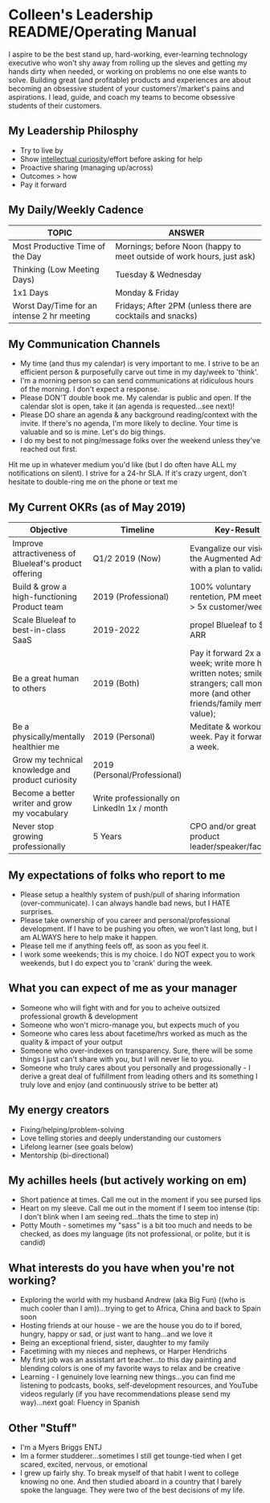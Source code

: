 # Colleen's Leadership README/Operating Manual
I aspire to be the best stand up, hard-working, ever-learning technology executive who won't shy away from rolling up the sleves and getting my hands dirty when needed, or working on problems no one else wants to solve. Building great (and profitable) products and experiences are about becoming an obsessive student of your customers'/market's pains and aspirations. I lead, guide, and coach my teams to become obsessive students of their customers.

## My Leadership Philosphy
* Try to live by 
* Show [intellectual curiosity](https://www.forbes.com/sites/tomaspremuzic/2017/03/06/what-happens-when-leaders-lack-curiosity/#3cd906236b74)/effort before asking for help 
* Proactive sharing (managing up/across)
* Outcomes > how
* Pay it forward

## My Daily/Weekly Cadence
TOPIC | ANSWER
----- | -----
Most Productive Time of the Day | Mornings; before Noon (happy to meet outside of work hours, just ask)
Thinking (Low Meeting Days) | Tuesday & Wednesday
1x1 Days | Monday & Friday
Worst Day/Time for an intense 2 hr meeting | Fridays; After 2PM (unless there are cocktails and snacks)

## My Communication Channels
*  My time (and thus my calendar) is very important to me. I strive to be an efficient person & purposefully carve out time in my day/week to 'think'. 
* I'm a morning person so can send communications at ridiculous hours of the morning. I don't expect a response.
* Please DON'T double book me. My calendar is public and open. If the calendar slot is open, take it (an agenda is requested...see next)!
* Please DO share an agenda & any background reading/context with the invite. If there's no agenda, I'm more likely to decline. Your time is valuable and so is mine. Let's do big things.
* I do my best to not ping/message folks over the weekend unless they've reached out first.

Hit me up in whatever medium you'd like (but I do often have ALL my notifications on silent). I strive for a 24-hr SLA. If it's crazy urgent, don't hesitate to double-ring me on the phone or text me

## My Current OKRs (as of May 2019)

Objective | Timeline | Key-Result
----- | ----- | -----
Improve attractiveness of Blueleaf's product offering | Q1/2 2019 (Now) | Evangalize our vision of the Augmented Advisor with a plan to validate
Build & grow a high-functioning Product team | 2019 (Professional) | 100% voluntary rentetion, PM meet with > 5x customer/week 
Scale Blueleaf to best-in-class SaaS | 2019-2022 | propel Blueleaf to $10M ARR
Be a great human to others | 2019 (Both) | Pay it forward 2x a week; write more hand-written notes; smile at strangers; call mom more (and other friends/family members I value); 
Be a physically/mentally healthier me | 2019 (Personal) | Meditate & workout 4x a week. Pay it forward 2x a week.
Grow my technical knowledge and product curiosity | 2019 (Personal/Professional) |
Become a better writer and grow my vocabulary | Write professionally on LinkedIn 1x / month
Never stop growing professionally | 5 Years | CPO and/or great product leader/speaker/facilitator

## My expectations of folks who report to me
* Please setup a healthly system of push/pull of sharing information (over-communicate). I can always handle bad news, but I HATE surprises.
* Please take ownership of you career and personal/professional development. If I have to be pushing you often, we won't last long, but I am ALWAYS here to help make it happen.
* Please tell me if anything feels off, as soon as you feel it.
* I work some weekends; this is my choice. I do NOT expect you to work weekends, but I do expect you to 'crank' during the week.

## What you can expect of me as your manager
* Someone who will fight with and for you to acheive outsized professional growth & development
* Someone who won't micro-manage you, but expects much of you
* Someone who cares less about facetime/hrs worked as much as the quality & impact of your output
* Someone who over-indexes on transparency. Sure, there will be some things I just can't share with you, but I will never lie to you. 
* Someone who truly cares about you personally and progessionally - I derive a great deal of fulfillment from leading others and its something I truly love and enjoy (and continuously strive to be better at)

## My energy creators
* Fixing/helping/problem-solving
* Love telling stories and deeply understanding our customers
* Lifelong learner (see goals below)
* Mentorship (bi-directional)

## My achilles heels (but actively working on em)
* Short patience at times. Call me out in the moment if you see pursed lips
* Heart on my sleeve. Call me out in the moment if I seem too intense (tip: I don't blink when I am seeing red...thats the time to step in)
* Potty Mouth - sometimes my "sass" is a bit too much and needs to be checked, as does my language (its not professional, or polite, but it is candid)

## What interests do you have when you're not working?
* Exploring the world with my husband Andrew (aka Big Fun) ((who is much cooler than I am))...trying to get to Africa, China and back to Spain soon
* Hosting friends at our house - we are the house you do to if bored, hungry, happy or sad, or just want to hang...and we love it
* Being an exceptional friend, sister, daughter to my family
* Facetiming with my nieces and nephews, or Harper Hendrichs
* My first job was an assistant art teacher...to this day painting and blending colors is one of my favorite ways to relax and be creative
* Learning - I genuinely love learning new things...you can find me listening to podcasts, books, self-development resources, and YouTube videos regularly (if you have recommendations please send my way)...next goal: Fluency in Spanish

## Other "Stuff"
* I'm a Myers Briggs ENTJ
* Im a former studderer...sometimes I still get tounge-tied when I get scared, excited, nervous, or emotional
* I grew up fairly shy. To break myself of that habit I went to college knowing no one. And then studied aboard in a country that I barely spoke the language. They were two of the best decisions of my life.
